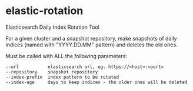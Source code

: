# elastic-rotation
Elasticsearch Daily Index Rotation Tool

For a given cluster and a snapshot repository, make snapshots of daily indices 
 (named with "<prefix>YYYY.DD.MM" pattern) and deletes the old ones.

Must be called with ALL the following parameters:

    --url           elasticsearch url, eg. https://<host>:<port>
    --repository    snapshot repository
    --index-prefix  index pattern to be rotated
    --index-age     days to keep indices - the older ones will be deleted
